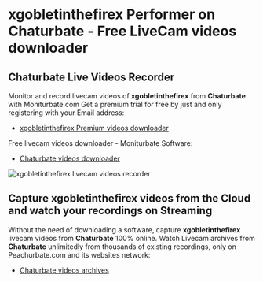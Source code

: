 # xgobletinthefirex Performer on Chaturbate - Free LiveCam videos downloader

## Chaturbate Live Videos Recorder

Monitor and record livecam videos of **xgobletinthefirex** from **Chaturbate** with Moniturbate.com
Get a premium trial for free by just and only registering with your Email address:
* [xgobletinthefirex Premium videos downloader](https://moniturbate.com/request-demo-licence-key.html)

Free livecam videos downloader - Moniturbate Software:
* [Chaturbate videos downloader](https://moniturbate.com/moniturbate-download-software.html)

![xgobletinthefirex livecam videos recorder](https://peachurnet.com/templates/moniturbate-software.png)


## Capture xgobletinthefirex videos from the Cloud and watch your recordings on Streaming

Without the need of downloading a software, capture **xgobletinthefirex** livecam videos from **Chaturbate** 100% online.
Watch Livecam archives from **Chaturbate** unlimitedly from thousands of existing recordings, only on Peachurbate.com and its websites network:
* [Chaturbate videos archives](https://peachurnet.com/)